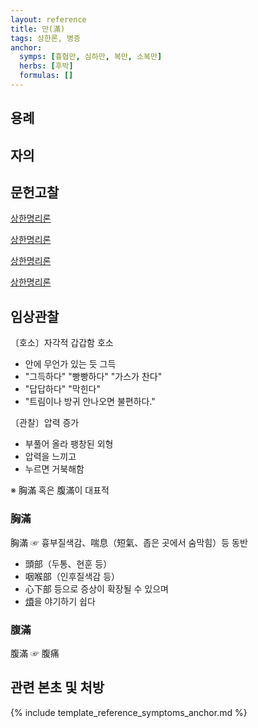 ```yaml
---
layout: reference
title: 만(滿)
tags: 상한론, 병증
anchor:
  symps: [흉협만, 심하만, 복만, 소복만]
  herbs: [후박]
  formulas: []
---
```



## 용례



## 자의




## 문헌고찰

[상한명리론]({{site.baseurl}}/reference/Books/Etc/상한명리론#흉협만)

[상한명리론]({{site.baseurl}}/reference/Books/Etc/상한명리론#심하만)

[상한명리론]({{site.baseurl}}/reference/Books/Etc/상한명리론#복만)

[상한명리론]({{site.baseurl}}/reference/Books/Etc/상한명리론#소복만)

## 임상관찰

〔호소〕자각적 갑갑함 호소
* 안에 무언가 있는 듯 그득
* "그득하다" "빵빵하다" "가스가 찬다"
* "답답하다" "막힌다"
* "트림이나 방귀 안나오면 불편하다."

〔관찰〕압력 증가
* 부풀어 올라 팽창된 외형
* 압력을 느끼고
* 누르면 거북해함

※ 胸滿 혹은 腹滿이 대표적

### 胸滿

胸滿 ☞ 흉부질색감、喘息（短氣、좁은 곳에서 숨막힘）등 동반
* 頭部（두통、현훈 등）
* 咽喉部（인후질색감 등）
* 心下部 등으로 증상이 확장될 수 있으며
* [煩]({{site.sympurl}}/번)을 야기하기 쉽다

### 腹滿

腹滿 ☞ 腹痛


## 관련 본초 및 처방


{% include template_reference_symptoms_anchor.md %}
